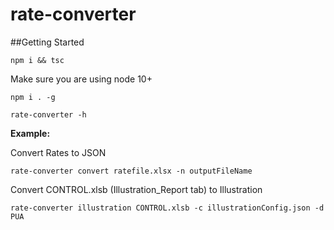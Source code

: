 # rate-converter

##Getting Started

`npm i && tsc`

Make sure you are using node 10+ 

`npm i . -g`

`rate-converter -h`


**Example:**

Convert Rates to JSON

`rate-converter convert ratefile.xlsx -n outputFileName`

Convert CONTROL.xlsb (Illustration_Report tab) to Illustration

`rate-converter illustration CONTROL.xlsb -c illustrationConfig.json -d PUA`
